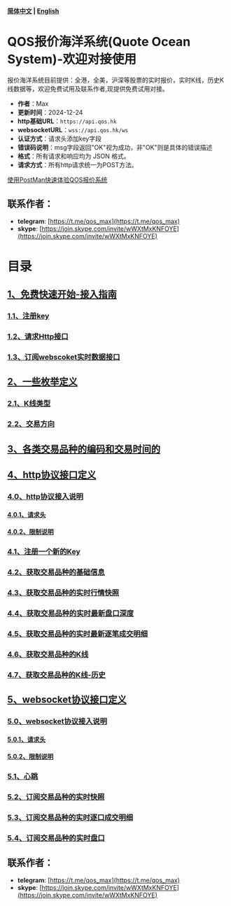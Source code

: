 **[简体中文](https://github.com/qos-max/quote-ocean-system/blob/main/README.md) | [English](https://github.com/qos-max/quote-ocean-system/blob/main/README_en.md)**
# QOS报价海洋系统(Quote Ocean System)-欢迎对接使用
报价海洋系统目前提供：全港，全美，沪深等股票的实时报价，实时K线，历史K线数据等，欢迎免费试用及联系作者,现提供免费试用对接。
- **作者**：Max
- **更新时间**：2024-12-24
- **http基础URL**：`https://api.qos.hk`
- **websocketURL**：`wss://api.qos.hk/ws`
- **认证方式**：请求头添加key字段
- **错误码说明**：msg字段返回"OK"视为成功，非"OK"则是具体的错误描述
- **格式**：所有请求和响应均为 JSON 格式。
- **请求方式**：所有http请求统一为POST方法。

[使用PostMan快速体验QOS报价系统](https://github.com/qos-max/quote-ocean-system/blob/main/postman/README.md)

## 联系作者：
- **telegram**: [https://t.me/qos_max](https://t.me/qos_max)
- **skype**: [https://join.skype.com/invite/wWXtMxKNFOYE](https://join.skype.com/invite/wWXtMxKNFOYE)
# 目录
## [1、免费快速开始-接入指南](https://github.com/qos-max/quote-ocean-system/blob/main/api.md#1%E5%BF%AB%E9%80%9F%E5%BC%80%E5%A7%8B-%E6%8E%A5%E5%85%A5%E6%8C%87%E5%8D%97)
### [1.1、注册key](https://github.com/qos-max/quote-ocean-system/blob/main/api.md#11%E6%B3%A8%E5%86%8Ckey)
### [1.2、请求Http接口](https://github.com/qos-max/quote-ocean-system/blob/main/api.md#12%E8%AF%B7%E6%B1%82http%E6%8E%A5%E5%8F%A3)
### [1.3、订阅webscoket实时数据接口](https://github.com/qos-max/quote-ocean-system/blob/main/api.md#13%E8%AE%A2%E9%98%85webscoket%E5%AE%9E%E6%97%B6%E6%95%B0%E6%8D%AE%E6%8E%A5%E5%8F%A3)
## [2、一些枚举定义](https://github.com/qos-max/quote-ocean-system/blob/main/api.md#2%E4%B8%80%E4%BA%9B%E6%9E%9A%E4%B8%BE%E5%AE%9A%E4%B9%89)
### [2.1、K线类型](https://github.com/qos-max/quote-ocean-system/blob/main/api.md#21k%E7%BA%BF%E7%B1%BB%E5%9E%8B)
### [2.2、交易方向](https://github.com/qos-max/quote-ocean-system/blob/main/api.md#22%E4%BA%A4%E6%98%93%E6%96%B9%E5%90%91)
## [3、各类交易品种的编码和交易时间的](https://github.com/qos-max/quote-ocean-system/blob/main/api.md#3%E5%90%84%E7%B1%BB%E4%BA%A4%E6%98%93%E5%93%81%E7%A7%8D%E7%9A%84%E7%BC%96%E7%A0%81%E5%92%8C%E4%BA%A4%E6%98%93%E6%97%B6%E9%97%B4)
## [4、http协议接口定义](https://github.com/qos-max/quote-ocean-system/blob/main/api.md#4http%E5%8D%8F%E8%AE%AE%E6%8E%A5%E5%8F%A3%E5%AE%9A%E4%B9%89)
### [4.0、http协议接入说明](https://github.com/qos-max/quote-ocean-system/blob/main/api.md#40http%E5%8D%8F%E8%AE%AE%E6%8E%A5%E5%85%A5%E8%AF%B4%E6%98%8E)
#### [4.0.1、请求头](https://github.com/qos-max/quote-ocean-system/blob/main/api.md#40http%E5%8D%8F%E8%AE%AE%E6%8E%A5%E5%85%A5%E8%AF%B4%E6%98%8E)
#### [4.0.2、限制说明](https://github.com/qos-max/quote-ocean-system/blob/main/api.md#40http%E5%8D%8F%E8%AE%AE%E6%8E%A5%E5%85%A5%E8%AF%B4%E6%98%8E)
### [4.1、注册一个新的Key](https://github.com/qos-max/quote-ocean-system/blob/main/api.md#41%E6%B3%A8%E5%86%8C%E4%B8%80%E4%B8%AA%E6%96%B0%E7%9A%84key)
### [4.2、获取交易品种的基础信息](https://github.com/qos-max/quote-ocean-system/blob/main/api.md#42%E8%8E%B7%E5%8F%96%E4%BA%A4%E6%98%93%E5%93%81%E7%A7%8D%E7%9A%84%E5%9F%BA%E7%A1%80%E4%BF%A1%E6%81%AF)
### [4.3、获取交易品种的实时行情快照](https://github.com/qos-max/quote-ocean-system/blob/main/api.md#43%E8%8E%B7%E5%8F%96%E4%BA%A4%E6%98%93%E5%93%81%E7%A7%8D%E7%9A%84%E5%AE%9E%E6%97%B6%E8%A1%8C%E6%83%85%E5%BF%AB%E7%85%A7)
### [4.4、获取交易品种的实时最新盘口深度](https://github.com/qos-max/quote-ocean-system/blob/main/api.md#44%E8%8E%B7%E5%8F%96%E4%BA%A4%E6%98%93%E5%93%81%E7%A7%8D%E7%9A%84%E5%AE%9E%E6%97%B6%E6%9C%80%E6%96%B0%E7%9B%98%E5%8F%A3%E6%B7%B1%E5%BA%A6)
### [4.5、获取交易品种的实时最新逐笔成交明细](https://github.com/qos-max/quote-ocean-system/blob/main/api.md#45%E8%8E%B7%E5%8F%96%E4%BA%A4%E6%98%93%E5%93%81%E7%A7%8D%E7%9A%84%E5%AE%9E%E6%97%B6%E6%9C%80%E6%96%B0%E9%80%90%E7%AC%94%E6%88%90%E4%BA%A4%E6%98%8E%E7%BB%86)
### [4.6、获取交易品种的K线](https://github.com/qos-max/quote-ocean-system/blob/main/api.md#46%E8%8E%B7%E5%8F%96%E4%BA%A4%E6%98%93%E5%93%81%E7%A7%8D%E7%9A%84k%E7%BA%BF)
### [4.7、获取交易品种的K线-历史](https://github.com/qos-max/quote-ocean-system/blob/main/api.md#47%E8%8E%B7%E5%8F%96%E4%BA%A4%E6%98%93%E5%93%81%E7%A7%8D%E7%9A%84k%E7%BA%BF-%E5%8E%86%E5%8F%B2)
## [5、websocket协议接口定义](https://github.com/qos-max/quote-ocean-system/blob/main/api.md#5websocket%E5%8D%8F%E8%AE%AE%E6%8E%A5%E5%8F%A3%E5%AE%9A%E4%B9%89)
### [5.0、websocket协议接入说明](https://github.com/qos-max/quote-ocean-system/blob/main/api.md#50websocket%E5%8D%8F%E8%AE%AE%E6%8E%A5%E5%85%A5%E8%AF%B4%E6%98%8E)
#### [5.0.1、请求头](https://github.com/qos-max/quote-ocean-system/blob/main/api.md#50websocket%E5%8D%8F%E8%AE%AE%E6%8E%A5%E5%85%A5%E8%AF%B4%E6%98%8E)
#### [5.0.2、限制说明](https://github.com/qos-max/quote-ocean-system/blob/main/api.md#502%E9%99%90%E5%88%B6%E8%AF%B4%E6%98%8E)
### [5.1、心跳](https://github.com/qos-max/quote-ocean-system/blob/main/api.md#51%E5%BF%83%E8%B7%B3)
### [5.2、订阅交易品种的实时快照](https://github.com/qos-max/quote-ocean-system/blob/main/api.md#52%E8%AE%A2%E9%98%85%E4%BA%A4%E6%98%93%E5%93%81%E7%A7%8D%E7%9A%84%E5%AE%9E%E6%97%B6%E5%BF%AB%E7%85%A7)
### [5.3、订阅交易品种的实时逐口成交明细](https://github.com/qos-max/quote-ocean-system/blob/main/api.md#53%E8%AE%A2%E9%98%85%E4%BA%A4%E6%98%93%E5%93%81%E7%A7%8D%E7%9A%84%E5%AE%9E%E6%97%B6%E9%80%90%E5%8F%A3%E6%88%90%E4%BA%A4%E6%98%8E%E7%BB%86)
### [5.4、订阅交易品种的实时盘口](https://github.com/qos-max/quote-ocean-system/blob/main/api.md#54%E8%AE%A2%E9%98%85%E4%BA%A4%E6%98%93%E5%93%81%E7%A7%8D%E7%9A%84%E5%AE%9E%E6%97%B6%E7%9B%98%E5%8F%A3)
## 联系作者：
- **telegram**: [https://t.me/qos_max](https://t.me/qos_max)
- **skype**: [https://join.skype.com/invite/wWXtMxKNFOYE](https://join.skype.com/invite/wWXtMxKNFOYE)
